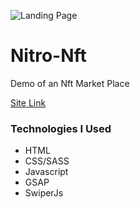 ![Landing Page](https://www.linkpicture.com/q/Screenshot-26_11.png)
# Nitro-Nft
Demo of an Nft Market Place

[Site Link](https://nitronft.netlify.app/)

### Technologies I Used
* HTML
* CSS/SASS
* Javascript
* GSAP
* SwiperJs

